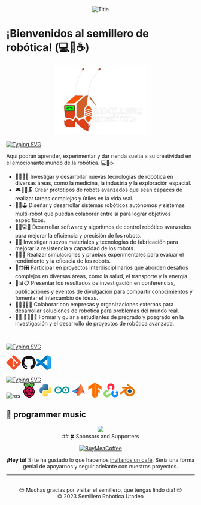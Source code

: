 <div align="center"><img src="https://readme-typing-svg.herokuapp.com?font=Architects+Daughter&color=%2338C2FF&size=50&center=true&vCenter=true&height=70&width=950&lines=¡La+revolución+robótica+comienza+aquí!" alt="Title"></img></div>


# ¡Bienvenidos al semillero de robótica! (💻💖☕)

<div id="header" align="center">
<img src="/img/semillero/background.png" width="250"/>
	
	
</div>


[![Typing SVG](https://readme-typing-svg.herokuapp.com?font=comfortaa&color=016EEA&size=24&width=600&lines=Diseñar+Desarrollar+Construir+Programar;Investigar+Optimizar+Simular+Modelar)](https://git.io/typing-svg)


Aquí podrán aprender, experimentar y dar rienda suelta a su creatividad en el emocionante mundo de la robótica. 💻💖☕


- 🧐🌱🚀🤓 Investigar y desarrollar nuevas tecnologías de robótica en diversas áreas, como la medicina, la industria y la exploración espacial.
- 🎮👩‍🔧🗜 Crear prototipos de robots avanzados que sean capaces de realizar tareas complejas y útiles en la vida real.
- 👾🎯🕹  Diseñar y desarrollar sistemas robóticos autónomos y sistemas multi-robot que puedan colaborar entre sí para lograr objetivos específicos.
- 👩‍💻💻🧮 Desarrollar software y algoritmos de control robótico avanzados para mejorar la eficiencia y precisión de los robots.
- 🦾🤖 Investigar nuevos materiales y tecnologías de fabricación para mejorar la resistencia y capacidad de los robots.
- 🚦🚧🚨 Realizar simulaciones y pruebas experimentales para evaluar el rendimiento y la eficacia de los robots.
- 🧿📺🎛 Participar en proyectos interdisciplinarios que aborden desafíos complejos en diversas áreas, como la salud, el transporte y la energía.
- 📌📊📋 Presentar los resultados de investigación en conferencias, publicaciones y eventos de divulgación para compartir conocimientos y fomentar el intercambio de ideas.
- 🏡🏢💁‍♀️🤵   Colaborar con empresas y organizaciones externas para desarrollar soluciones de robótica para problemas del mundo real.
- 👨‍🏫 👩‍🎓👨‍🎓 Formar y guiar a estudiantes de pregrado y posgrado en la investigación y el desarrollo de proyectos de robótica avanzada.
 
<br>

[![Typing SVG](https://readme-typing-svg.herokuapp.com?font=comfortaa&color=016EEA&size=24&width=500&lines=Basic)](https://git.io/typing-svg)<br>


<img src="https://github.com/devicons/devicon/blob/master/icons/git/git-original.svg" title="Git" alt="Git" width="40" height="40"/><img src="https://github.com/devicons/devicon/blob/master/icons/github/github-original.svg" title="github" alt="github" width="40" height="40"/><img src="https://github.com/devicons/devicon/blob/master/icons/vscode/vscode-original.svg" title="vscode" alt="vscode" width="40" height="40"/>
<br>
	
[![Typing SVG](https://readme-typing-svg.herokuapp.com?font=comfortaa&color=016EEA&size=24&width=500&lines=Robotics)](https://git.io/typing-svg)<br>
<img src="https://upload.wikimedia.org/wikipedia/commons/b/bb/Ros_logo.svg" title="ros" alt="ros" width="80" height="40"/>
<img src="https://github.com/devicons/devicon/blob/master/icons/raspberrypi/raspberrypi-original.svg" title="arduino" alt="arduino" width="40" height="40"/>
<img src="https://github.com/devicons/devicon/blob/master/icons/python/python-original.svg" title="python" alt="python" width="40" height="40"/>
<img src="https://github.com/devicons/devicon/blob/master/icons/arduino/arduino-original.svg" title="RaspberryPi" alt="RaspberryPi" width="40" height="40"/>
<img src="https://github.com/devicons/devicon/blob/master/icons/matlab/matlab-original.svg" title="matlab" alt="matlab" width="40" height="40"/>
<img src="https://github.com/devicons/devicon/blob/master/icons/tensorflow/tensorflow-original.svg" title="TensorFlow" alt="TensorFlow" width="40" height="40"/>
<img src="https://github.com/devicons/devicon/blob/master/icons/opencv/opencv-original.svg" title="opencv" alt="opencv" width="40" height="40"/>
<img src="https://github.com/devicons/devicon/blob/master/icons/blender/blender-original.svg" title="blender" alt="blender" width="40" height="40"/>
	
</div>




## 🎵 programmer music
	
<div id="header" align="center">
<img src="https://media.giphy.com/media/M9gbBd9nbDrOTu1Mqx/giphy.gif" width="100"/>
	
	
</div>

<div align="center">
## 🍀 Sponsors and Supporters

[![BuyMeaCoffee](https://img.shields.io/badge/Buymeacoffee-%23FFDD00.svg?&style=for-the-badge&logo=buy-me-a-coffee&logoColor=black)](https://buymeacoff.ee)


    
**¡Hey tú!** Si te ha gustado lo que hacemos [invitanos un café](https://bmc.xyz),  Sería una forma genial de apoyarnos y seguir adelante con nuestros proyectos.

---
	

	
<br>
  😍 Muchas gracias por visitar el semillero, que tengas lindo día! 😉
  <br/>  
  &copy; 2023 Semillero Robótica Utadeo
</div>
